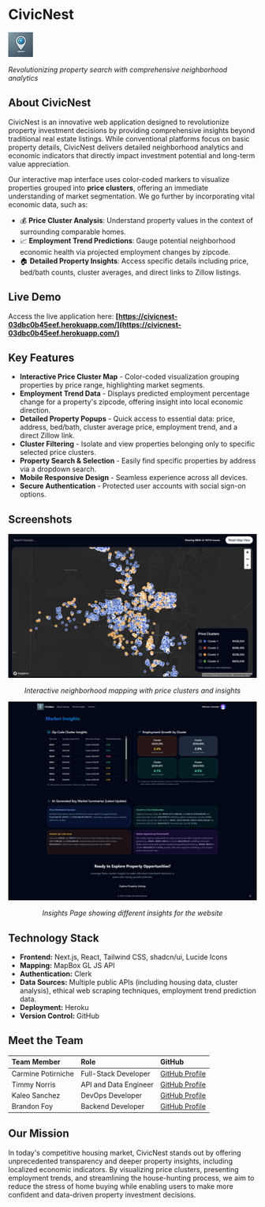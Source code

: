 # CivicNest

<div align="left">
  <img src="public/logo.png" alt="CivicNest Logo" width="50" height="50"/>
  <p><i>Revolutionizing property search with comprehensive neighborhood analytics</i></p>
</div>

## About CivicNest

CivicNest is an innovative web application designed to revolutionize property investment decisions by providing comprehensive insights beyond traditional real estate listings. While conventional platforms focus on basic property details, CivicNest delivers detailed neighborhood analytics and economic indicators that directly impact investment potential and long-term value appreciation.

Our interactive map interface uses color-coded markers to visualize properties grouped into **price clusters**, offering an immediate understanding of market segmentation. We go further by incorporating vital economic data, such as:

-   💰 **Price Cluster Analysis**: Understand property values in the context of surrounding comparable homes.
-   📈 **Employment Trend Predictions**: Gauge potential neighborhood economic health via projected employment changes by zipcode.
-   🏠 **Detailed Property Insights**: Access specific details including price, bed/bath counts, cluster averages, and direct links to Zillow listings.

## Live Demo

Access the live application here: **[https://civicnest-03dbc0b45eef.herokuapp.com/](https://civicnest-03dbc0b45eef.herokuapp.com/)**

## Key Features

-   **Interactive Price Cluster Map** - Color-coded visualization grouping properties by price range, highlighting market segments.
-   **Employment Trend Data** - Displays predicted employment percentage change for a property's zipcode, offering insight into local economic direction.
-   **Detailed Property Popups** - Quick access to essential data: price, address, bed/bath, cluster average price, employment trend, and a direct Zillow link.
-   **Cluster Filtering** - Isolate and view properties belonging only to specific selected price clusters.
-   **Property Search & Selection** - Easily find specific properties by address via a dropdown search.
-   **Mobile Responsive Design** - Seamless experience across all devices.
-   **Secure Authentication** - Protected user accounts with social sign-on options.

## Screenshots

<div align="center">
  <img src="public/hero-image-dark.png" alt="Interactive Map Interface showing Price Clusters" width="800"/>
  <p><i>Interactive neighborhood mapping with price clusters and insights</i></p>
  <img src="public/insights-page.png" alt="Insights Page Showing Different Insights for the Clusters" width="800"/>
  <p><i>Insights Page showing different insights for the website</i></p>
  </div>

## Technology Stack

-   **Frontend:** Next.js, React, Tailwind CSS, shadcn/ui, Lucide Icons
-   **Mapping:** MapBox GL JS API
-   **Authentication:** Clerk
-   **Data Sources:** Multiple public APIs (including housing data, cluster analysis), ethical web scraping techniques, employment trend prediction data.
-   **Deployment:** Heroku
-   **Version Control:** GitHub

## Meet the Team

| Team Member        | Role                 | GitHub                                                   |
| :----------------- | :------------------- | :------------------------------------------------------- |
| Carmine Potirniche | Full-Stack Developer | [GitHub Profile](https://github.com/Potirniche-Carmine)  |
| Timmy Norris       | API and Data Engineer| [GitHub Profile](https://github.com/1109-Norris-Timmy)   |
| Kaleo Sanchez      | DevOps Developer     | [GitHub Profile](https://github.com/KaleoSanchez)      |
| Brandon Foy        | Backend Developer    | [GitHub Profile](https://github.com/brandon-j-foy)       |

## Our Mission

In today's competitive housing market, CivicNest stands out by offering unprecedented transparency and deeper property insights, including localized economic indicators. By visualizing price clusters, presenting employment trends, and streamlining the house-hunting process, we aim to reduce the stress of home buying while enabling users to make more confident and data-driven property investment decisions.
